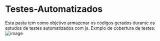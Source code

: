 # Testes-Automatizados

Esta pasta tem como objetivo armazenar os códigos gerados durante os estudos de testes automatizados com js.
Exmplo de cobertura de testes:
![image](https://user-images.githubusercontent.com/52330088/161642533-ccb2cf2c-4a4a-4ae6-ba6c-b29329911c24.png)

